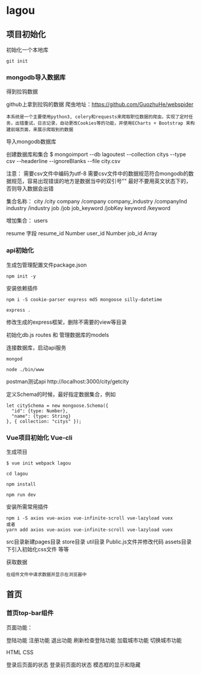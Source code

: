 # lagou

## 项目初始化
初始化一个本地库
```
git init
```
### mongodb导入数据库
得到拉钩数据

github上拿到拉钩的数据
爬虫地址：https://github.com/GuozhuHe/webspider
```
本系统是一个主要使用python3, celery和requests来爬取职位数据的爬虫，实现了定时任务，出错重试，日志记录，自动更改Cookies等的功能，并使用ECharts + Bootstrap 来构建前端页面，来展示爬取到的数据
```

导入mongodb数据库

创建数据库和集合
$ mongoimport --db lagoutest --collection citys --type csv --headerline --ignoreBlanks --file city.csv

注意：
需要csv文件中编码为utf-8
需要csv文件中的数据规范符合mongodb的数据规范，容易出现错误的地方是数据当中的双引号"" 最好不要用英文状态下的，否则导入数据会出错

集合名称：
city                /city
company             /company
company_industry    /companyInd
industry            /industry
job                 /job
job_keyword         /jobKey
keyword             /keyword

增加集合：
users

resume
字段
resume_id           Number
user_id             Number
job_id              Array



### api初始化
生成包管理配置文件package.json
```
npm init -y
```
安装依赖插件
```
npm i -S cookie-parser express md5 mongoose silly-datetime

express .
```
修改生成的express框架，删除不需要的view等目录

初始化db.js routes 和 管理数据库的models

连接数据库，启动api服务
```
mongod

node ./bin/www
```
postman测试api
http://localhost:3000/city/getcity

定义Schema的时候，最好指定数据集合，例如
```
let citySchema = new mongoose.Schema({
  "id": {type: Number},
  "name": {type: String}
}, { collection: "citys" });
```
### Vue项目初始化 Vue-cli
生成项目
```
$ vue init webpack lagou

cd lagou

npm install

npm run dev
```
安装所需常用插件
```
npm i -S axios vue-axios vue-infinite-scroll vue-lazyload vuex
或者
yarn add axios vue-axios vue-infinite-scroll vue-lazyload vuex
```
src目录新建pages目录 store目录 util目录 Public.js文件并修改代码 assets目录下引入初始化css文件 等等

获取数据
```
在组件文件中请求数据并显示在浏览器中
```
## 首页

### 首页top-bar组件
页面功能：

登陆功能
注册功能
退出功能
刷新检查登陆功能
加载城市功能
切换城市功能


HTML CSS

登录后页面的状态
登录前页面的状态
模态框的显示和隐藏
